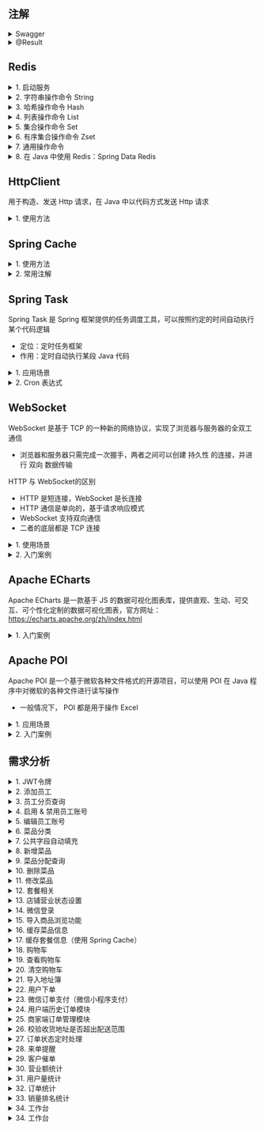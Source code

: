 
## 注解
<details>
<summary> Swagger </summary>

| 注解               | 说明                                               |
|-------------------|--------------------------------------------------|
| @Api              | 用在类上，表示对类的说明，如 Controller，通过 tags 参数进行描述         |
| @ApiModel         | 用在类上，表示对类的说明，如 Entity、DTO、VO，通过 description 参数描述 |
| @ApiModelProperty | 用在属性上，描述属性信息，通过 value 参数描述                       |
| @ApiOperation     | 用在方法上，说明方法的用途、作用，如 Controller 的方法，通过 value 参数描述  |

1. 接口区分
- 在 WebMvcConfiguration 中配置 Swagger 的多个 Docket 对象
- 通过 groupName 进行区分

</details>

<details>

<summary> @Result </summary>

解决 数据库表字段名 和 Java类变量名 对应关系
如：
```java
@Results({
    @Result(property = "id", column = "employee_id"),
    @Result(property = "name", column = "employee_name"),
    @Result(property = "email", column = "email_address")
})
```

也可以使用 MyBatis 的自动映射功能（Auto Mapping）

也可以在 xml 中显示映射
```xml
<resultMap id="employeeMap" type="Employee">
    <result property="id" column="employee_id"/>
    <result property="name" column="employee_name"/>
    <result property="email" column="email_address"/>
</resultMap>
```

</details>

## Redis

<details>

<summary> 1. 启动服务 </summary>

1. 启动服务端：redis-server.exe redis.windows.conf
   - 默认端口：6379
2. 启动客户端：redis-cli.exe
   - -h：指定ip
   - -p：指定端口
   - -a：密码
3. 修改配置文件：redis.windows.conf
   - requirepass：设置密码

</details>

<details>

<summary> 2. 字符串操作命令 String </summary>

| 命令                      | 解释                                    |
|-------------------------|---------------------------------------|
| SET key value           | 设置指定 key 的值                           |
| GET key                 | 获取指定 key 的值                           |
| SETEX key seconds value | 设置指定 key 的值，并将 key 的过期时间设置为 seconds 秒 |
| SETNX key value         | 只有 key 不存在时设置 key 的值                  |

</details>

<details>

<summary> 3. 哈希操作命令 Hash </summary>

fieId 和 value 都是字符串

| 命令                   | 解释                              |
|----------------------|---------------------------------|
| HSET key fieId value | 将哈希表 key 中的字段 field 的值设置为 value |
| HGET key fieId       | 获取哈希表 key 中 field 字段的值          |
| HDEL key fieId       | 删除哈希表 key 中的 field 字段           |
| HKEYS key            | 获取哈希表 key 的所有字段（field）          |
| HVALS key            | 获取哈希表 key 的所有值                  |

</details>

<details>

<summary> 4. 列表操作命令 List </summary>

简单的字符串列表，按插入顺序排序

| 命令                        | 解释              |
|---------------------------|-----------------|
| LPUSH key value1 [value2] | 将一个/多个值插入到列表 头部 |
| LRANGE key start stop     | 获取列表指定范围内的元素    |
| RPOP key                  | 从列表 尾部 移除元素     |
| LLEN key                  | 获取列表长度          |

</details>

<details>

<summary> 5. 集合操作命令 Set </summary>

集合内的元素也是字符串

| 命令                         | 解释             |
|----------------------------|----------------|
| SADD key member1 [member2] | 向集合 key 添加元素   |
| SMEMBERS key               | 返回集合 key 的所有元素 |
| SCARD key                  | 返回集合 key 的元素数  |
| SINTER key1 [key2]         | 返回给定所有集合的 交集   |
| SUNION key1 [key2]         | 返回给定所有集合的 并集   |
| SREM key member1 [member2] | 删除集合 key 中的元素  |

</details>

<details>

<summary> 6. 有序集合操作命令 Zset </summary>

集合内的元素也是字符串，有序，每个元素管理一个 double 类型的分数

| 命令                                       | 解释                                      |
|------------------------------------------|-----------------------------------------|
| ZADD key score1 member1 [score2 member2] | 向有序集合 key 添加元素                          |
| ZRANGE key start stop [WITHSCORES]       | 获得有序集合指定范围的元素，也可以通过 WITHSCORES 将分数一起返回  |
| ZINCRBY key increment member             | 对有序集合 key 中的成员 member 的分数增量加上 increment |
| SREM key member1 [member2]               | 删除有序集合 key 中的元素                         |

</details>

<details>

<summary> 7. 通用操作命令 </summary>

不分数据类型，都可以使用的命令

| 命令           | 解释                                            |
|--------------|-----------------------------------------------|
| KEYS pattern | 查找所有符合给定模式 pattern 的 key，如 KEYS * / KEYS set* |
| EXISTS key   | 判断 key 是否存在                                   |
| TYPE key     | 获得 key 所存储的值的类型                               |
| DEL key      | 在 key 存在时删除 key，可以删除多个                        |

</details>

<details>

<summary> 8. 在 Java 中使用 Redis：Spring Data Redis </summary>

1. 操作步骤
- 导入 Spring Data Redis 的 Maven 坐标
  - sky-server 的 pom 文件
- 配置 Redis 数据源
  - application.yml 和 application-dev.yml
- 编写配置类，创建 RedisTemplate 对象
  - com.sky.config 中创建 RedisConfiguration
  - 设置 Redis 的连接工厂，获取 Redis 连接，与 Redis 服务器建立通讯
  - 设置 Redis key 的序列化器，将 Redis 中的二进制数据转换为字符串
- 通过 RedisTemplate 对象操作 Redis

2. 单元测试
- 在 test/java 文件夹下，创建 SpringDataRedisTest 类
- 使用不同对象操作不同数据类型
```
  ValueOperations valueOperations = redisTemplate.opsForValue();
  HashOperations hashOperations = redisTemplate.opsForHash();
  ListOperations listOperations = redisTemplate.opsForList();
  SetOperations setOperations = redisTemplate.opsForSet();
  ZSetOperations zSetOperations = redisTemplate.opsForZSet();
```
- 操作通用类型命令时，使用 RedisTemplate 对象

</details>

## HttpClient
用于构造、发送 Http 请求，在 Java 中以代码方式发送 Http 请求

<details>

<summary> 1. 使用方法 </summary>

- 案例在 sky-server 的 test/HttpClientTest 中
- 已经封装在了 sky-common 中的 HttpClientUtils 中
- 将 Httpclient 坐标导入到 Maven 中
  - 使用的阿里云 OSS 包，已经包含了 HttpClient，不用再导入了
- 发送请求的步骤
  - 创建 HttpClient 对象
    - 使用 HttpClients 进行创建，返回 CloseableHttpClient 对象
  - 创建 Http 请求对象
    - 创建 HttpGet 对象，传入请求地址
    - 可选：构造 StringEntity 对象传参，参数为 json 格式的字符串，并制定实体的编码方式（urf-8）和数据格式（json）
    - 使用 JSONObject 对象构造 json 格式的字符串
  - 调用 HttpClient 的 execute 方法发送请求
    - 返回 CloseableHttpResponse 对象
- 解析请求
  - 获得状态码
    - 使用 response.getStatusLine().getStatusCode()
  - 获得返回数据
    - 获取实体：response.getEntity()
    - 获取 String 类型的数据：EntityUtils.toString(entity);
- 关闭资源
  - 关闭 CloseableHttpResponse 对象 response
  - 关闭 CloseableHttpClient 对象

</details>


## Spring Cache
<details>

<summary> 1. 使用方法 </summary>

Spring Cache 是一个框架，实现了基于 注解 的缓存功能，只需要添加注解即可实现缓存功能

提供了一层抽象，底层可以切换不同的缓存实现
- EHCache
- Caffeine
- Redis

具体使用
- 导入 Maven 坐标
- 使用 Redis 就导入 Redis 的坐标，其他同理
</details>

<details>

<summary> 2. 常用注解 </summary>

| 注解             | 说明                                 |
|----------------|------------------------------------|
| @EnableCaching | 开启缓存注解功能，加在启动类上                    |
| @Cacheable     | 在方法执行前先查询缓存，有就返回；没有就执行方法，并将返回值放到缓存 |
| @CachePut      | 将方法的返回值放到缓存                        |
| @CacheEvict    | 将一条或多条数据从缓存中删除                     |

- @CachePut：加到 Controller 的方法上
  - 使用方法：@CachePut(cacheNames = "userCache", key = "#user.id")
  - 生成 key 的规则：userCache::1，即 cacheNames + :: + key 这种格式
  - key 用形参赋值：# + 形参名.属性
  - key 用形参赋值：# + p0.属性，或者 # + a0.属性，或者 # + root.args[0].属性（表示第一个参数，下标从 0 开始）
  - key 用返回值赋值：# + result.属性
- @Cacheable：加到 Controller 的方法上
  - 使用方法：@Cacheable(cacheNames = "userCache", key = "#id")
- @CacheEvict：加到 Controller 的方法上
  - 使用方法：@CacheEvict(cacheNames = "userCache", key = "#id")
  - 删除所有：@CacheEvict(cacheNames = "userCache", allEntries = true)
  - allEntries：是否清空所有缓存，默认为 false
  - beforeInvocation：是否在方法执行前清空缓存，默认为 false

</details>

## Spring Task
Spring Task 是 Spring 框架提供的任务调度工具，可以按照约定的时间自动执行某个代码逻辑
- 定位：定时任务框架
- 作用：定时自动执行某段 Java 代码

<details>

<summary> 1. 应用场景 </summary>

- 信用卡每月还款提醒
- 银行贷款每月还款提醒
- 火车票售票系统处理未支付订单
- 入职纪念日为用户发送通知
- 等等

</details>

<details>
<summary> 2. Cron 表达式 </summary>

Cron 表达式其实就是一个字符串，通过 Cron 表达式可以定义任务触发的时间

规则构成：分为 6 或 7 个域，由空格分开，每个域代表一个含义
- 秒、分钟、小时、日、月、周、年（可选）
- 周：星期几
- 日 和 周往往不能同时出现，例如 每个月的 5 号不一定都是星期 3，其中一个写成 ?
- 使用 Cron 表达式在线生成器生成：https://cron.qqe2.com

| 秒 | 分钟 | 小时 | 日 | 月  | 周 | 年    | 备注                     | 表达式                |
|---|----|----|---|----|---|------|------------------------|--------------------|
| 0 | 0  | 9  | 12 | 10 | ? | 2022 | 2022 年 10 月 12 日上午 9点整 | 0 0 9 12 10 ？ 2022 |

</details>

## WebSocket
WebSocket 是基于 TCP 的一种新的网络协议，实现了浏览器与服务器的全双工通信
- 浏览器和服务器只需完成一次握手，两者之间可以创建 持久性 的连接，并进行 双向 数据传输

HTTP 与 WebSocket的区别
- HTTP 是短连接，WebSocket 是长连接
- HTTP 通信是单向的，基于请求响应模式
- WebSocket 支持双向通信
- 二者的底层都是 TCP 连接

<details>

<summary> 1. 使用场景 </summary>

服务器主动推送数据给服务端
- 视频弹幕
- 网页聊天
- 体育实况更新
- 股票基金报价实时更新

</details>

<details>

<summary> 2. 入门案例 </summary>

- 直接使用 websocket.html 页面作为 WebSocket 客户端
  - 建立连接、许多回调方法、关闭连接、内容显示、发送消息给服务端
  - 建立连接，需要指定路径：ws://localhost:8080/ws/clientId
- 服务端导入 WebSocket 的 Maven 坐标
- 导入 WebSocket 服务端组件 WebSocketServer，用于和客户端通信
  - 在 sky-server 下创建包 websocket，导入 WebSocketServer
  - 类使用注解：@Component
  - 类使用注解：@ServerEndpoint，提供连接路径 ws/{clientId}
  - 定义回调方法（通过 id 区分不同客户端）：建立连接、接收消息、关闭连接、群发方法
- 导入配置类 WebSocketConfiguration，注册 WebSocket 的服务端组件
  - 类使用注解：@Configuration
  - 方法使用注解：@Bean
- 导入定时任务类 WebSocketTask，用于定时向客户端发送消息
  - 放到 task 包下
  - 注入 WebSocketServer

</details>

## Apache ECharts
Apache ECharts 是一款基于 JS 的数据可视化图表库，提供直观、生动、可交互、可个性化定制的数据可视化图表，官方网址：https://echarts.apache.org/zh/index.html

<details>

<summary> 1. 入门案例 </summary>

- 获取 echarts 的 js 文件：https://www.jsdelivr.com/package/npm/echarts?tab=files&path=dist
- 下载 dist/echarts.js
- 在 html 中引入 Apache ECharts：\<script src="echarts.js">\</script>
- 使用 div 标签创建一个图表容器，在里面编写代码
- 可以参考官方示例：https://echarts.apache.org/handbook/zh/get-started/#%E5%BC%95%E5%85%A5-apache-echarts

</details>

## Apache POI
Apache POI 是一个基于微软各种文件格式的开源项目，可以使用 POI 在 Java 程序中对微软的各种文件进行读写操作
- 一般情况下， POI 都是用于操作 Excel

<details>

<summary> 1. 应用场景 </summary>

- 银行网银系统导出交易明细
- 各种业务系统导出 Excel 报表
- 批量导入业务数据

</details>

<details>

<summary> 2. 入门案例 </summary>

- 写入
  - 创建一个 Excel 文件
  - 创建一个工作表
  - 创建一行，从 0 开始
  - 创建一个单元格，从 0 开始
  - 设置单元格的值
  - 写入到文件中
  - 关闭资源
```
// 在 内存 中创建一个 Excel 文件
XSSFWorkbook workbook = new XSSFWorkbook();
// 创建一个工作表
XSSFSheet sheet = workbook.createSheet("info");
// 创建一行
XSSFRow row = sheet.createRow(0);
// 创建一个单元格
row.createCell(0).setCellValue("姓名");
// 写入到文件
// FileOutputStream fos = new FileOutputStream("D:/info.xlsx");
FileOutputStream fos = new FileOutputStream(new File("D:/info.xlsx"));   // 创建文件
workbook.write(fos);
// 关闭资源
fos.close;
workbook.close();
```

- 读取
  - 读取磁盘文件
  - 读取 Excel 文件
  - 读取工作表
  - 读取有文字的最后一行，从 0 开始
  - 从头读取每一行
  - 读取单元格的值
  - 关闭资源
```
// 读取磁盘文件
FileInputStream fis = new FileInputStream(new File("D:/info.xlsx"));
// 读取 Excel 文件
XSSFWorkbook workbook = new XSSFWorkbook(fis);
// 读取工作表
XSSFSheet sheet = workbook.getSheetAt(0);
// 读取有文字的最后一行
int lastRowNum = sheet.getLastRowNum();
// 从头读取每一行
for (int i = 0; i <= lastRowNum; i++) {
    // 获得每一行 
    XSSFRow row = sheet.getRow(i);
    // 获得每一个单元格
    XSSFCell cell = row.getCell(0);
    String value = cell.getStringCellValue();
    System.out.println(value);
}
// 关闭资源
fis.close();
workbook.close();
```

</details>

## 需求分析
<details>
<summary>1. JWT令牌</summary>
令牌：用于合法用户发送请求，后端只相应合法令牌对应的请求

流程如下：
1. 用户登录（给后端发送账号密码），后端验证用户信息，生成令牌
2. 后端生成 JWT Token 将令牌返回给前端
3. 前端将令牌存储在本地，每次请求时将令牌放在请求头中，向后端发送请求
4. 后端进行拦截，验证令牌，如果合法则执行业务逻辑并返回数据，否则返回错误信息
</details>

<details>
<summary>2. 添加员工</summary>

1. 需求描述

添加员工信息

| 字段   | 需求        |
|------|-----------|
| 账号   | 唯一        |
| 密码   | 默认123456  |
| 姓名   |           |
| 手机号  | 11位合法手机号  |
| 性别   | 男/女 二选一   |
| 身份证号 | 18位合法身份证号 |

2. 接口信息

（1）基本信息
- path：/admin/employee
- method：POST

（2）请求参数
- Headers

| 名称           | 参数值              | 是否必须 | 示例 | 备注 |
|--------------|------------------|------|----| --- |
| Content-Type | application/json | 必须   |    |      |
- Body

| 名称      | 类型    | 是否必须  | 默认值 | 备注   | 其他信息 |
|----------|---------|-------|-----|------|------|
| id       | integer | 非必须   |     | 员工id |      |
| idNumber | string  | 必须    |     | 身份证  |   |
| name     | string  | 必须    |     | 姓名   |      |
| phone    | string  | 必须    |     | 手机号  |      |
| sex      | string  | 必须    |     | 性别   |      |
| username | string  | 必须    |     | 用户名  |      |

（3）返回数据

| 名称   | 类型      | 是否必须  | 默认值 | 备注   | 其他信息 |
|------|---------|-------|-----|------|------|
| code | integer | 必须   |     | 状态码  |      |
| msg  | string  | 非必须    |     | 错误信息 |      |
| data | object  | 非必须    |     | 返回数据 | 不需要  |

3. 错误处理

（1）插入重复字段

提取重复字段，构造msg，进行返回

（2）动态获取添加者的id：使用 ThreadLocal

ThreadLocal：为每个线程单独提供一份存储空间，每个线程都可以独立修改自己的副本，而不会影响其他线程的副本

因此，在拦截器拦截并判断令牌时，可以将用户id存储在ThreadLocal中，方便后续使用

常用方法：
- public void set (T value)：设置当前线程的线程局部变量的值 -- 加
- public T get ()：返回当前线程的线程局部变量的值  -- 获得
- public void remove ()：移除当前线程的线程局部变量的值  -- 删
</details>

<details>
<summary> 3. 员工分页查询 </summary>

1. 需求描述
- 根据页码展示员工信息
- 每页展示 10 条数据
- 分页查询时可以根据需要，输入员工姓名进行查询

2. 接口信息

（1）基本信息
- path：/admin/employee/page
- method：GET

（2）请求参数
- Query

| 名称       | 类型      | 是否必须  | 默认值 | 备注    | 其他信息 |
|----------|---------|-------|-----|-------|------|
| name     | string  | 非必须   |     | 员工姓名  |      |
| page     | integer | 必须    |     | 页码    |   |
| pageSize | integer | 必须    |     | 每页记录数 |      |

（3）返回数据

| 名称                                | 类型       | 是否必须  | 默认值 | 备注         | 其他信息 |
|-----------------------------------|----------|-------|-----|------------|------|
| code                              | integer  | 必须   |     | 状态码        |      |
| msg                               | string   | 非必须    |     | 错误信息       |   |
| data                              | object   | 必须    |     | 返回数据         |      |
| &emsp;\|-- total                  | integer  | 必须    |     | 总页数        |      |
| &emsp;\|-- records                | object[] | 必须    |     | 当前页的所有员工数据 |      |
| &emsp;&emsp;&emsp;\|-- id         | integer  | 必须    |     | 员工 id      |      |
| &emsp;&emsp;&emsp;\|-- username   | string   | 必须    |     | 用户名        |      |
| &emsp;&emsp;&emsp;\|-- name       | string   | 必须    |     | 姓名         |      |
| &emsp;&emsp;&emsp;\|-- password   | string   | 必须    |     | 密码         |      |
| &emsp;&emsp;&emsp;\|-- phone      | string   | 必须    |     | 电话号        |      |
| &emsp;&emsp;&emsp;\|-- sex        | string   | 必须    |     | 性别         |      |
| &emsp;&emsp;&emsp;\|-- idNumber   | string   | 必须    |     | 身份证号       |      |
| &emsp;&emsp;&emsp;\|-- status     | integer  | 必须    |     | 账号状态       |      |
| &emsp;&emsp;&emsp;\|-- createTime | string   | 必须    |     | 创建时间       |      |
| &emsp;&emsp;&emsp;\|-- updateTime | string   | 必须    |     | 更新时间       |      |
| &emsp;&emsp;&emsp;\|-- createUser | integer   | 必须    |     | 创建者的 id    |      |
| &emsp;&emsp;&emsp;\|-- updateUser | integer   | 必须    |     | 修改者的 id    |      |

3. 错误处理

日期返回格式错误
- 使用 @JsonFormat 注解格式化日期变量
- 在 WebMvcConfiguration 中扩展 Spring MVC 的消息转换器，统一对日期类型进行格式化处理
  - 需要自己定一个 日期转换 的消息转换器，将其加入到系统的消息转换器列表中

</details>

<details>

<summary> 4. 启用 & 禁用员工账号 </summary>

1. 需求描述
- 启用员工账号：对禁用的账号，将状态设置为启用
- 禁用员工账号：对启用的账号，将状态设置为禁用
- 禁用状态的账号不能登陆系统

2. 接口信息

（1）基本信息
- path：/admin/employee/status/{status}
- method：POST

（2）请求参数
- Headers

| 名称         | 参数值    | 是否必须 | 示例 | 备注    |
|------------|--------|------|----|-------|
| Content-Type | application/json | 必须   |    |   |

- 路径参数

| 名称     | 示例 | 备注           |
|--------|----|--------------|
| status | 1  | 状态，1为启用，0为禁用 |

- Query

| 名称 | 类型      | 是否必须 | 默认值 | 备注    | 其他信息 |
|----|---------|------|-----|-------|------|
| id | integer | 必须   |     | 员工 id |      |

（3）返回数据

| 名称                                | 类型       | 是否必须  | 默认值 | 备注         | 其他信息 |
|-----------------------------------|----------|-------|-----|------------|------|
| code                              | integer  | 必须   |     | 状态码        |      |
| msg                               | string   | 非必须    |     | 错误信息      |   |
| data                              | object   | 非必须    |     | 返回数据       |      |

</details>

<details>

<summary> 5. 编辑员工账号 </summary>

1. 需求描述
- 根据 id 查询员工信息，用于前端显示
- 对员工信息进行修改
  - 账号 username
  - 姓名 name
  - 手机号 phone
  - 性别 sex
  - 身份证号 idNumber

2. 接口信息

<details>

<summary style="margin-left: 20px;"> 2.1 查询 </summary>>

（1）基本信息
- path：/admin/employee/{id}
- method：GET

（2）请求参数
- 路径参数

| 名称 | 示例 | 备注   |
|----|----|------|
| id | 3  | 员工id |

（3）返回数据

| 名称                   | 类型       | 是否必须  | 默认值 | 备注         | 其他信息 |
|-----------------------|----------|-------|-----|------------|------|
| code                  | integer  | 必须   |     | 状态码        |      |
| msg                   | string   | 非必须    |     | 错误信息       |   |
| data                  | object   | 必须    |     | 返回数据         |      |
| &emsp;\|-- id         | integer  | 必须    |     | 员工 id      |      |
| &emsp;\|-- username   | string   | 必须    |     | 用户名        |      |
| &emsp;\|-- name       | string   | 必须    |     | 姓名         |      |
| &emsp;\|-- password   | string   | 必须    |     | 密码         |      |
| &emsp;\|-- phone      | string   | 必须    |     | 电话号        |      |
| &emsp;\|-- sex        | string   | 必须    |     | 性别         |      |
| &emsp;\|-- idNumber   | string   | 必须    |     | 身份证号       |      |
| &emsp;\|-- status     | integer  | 必须    |     | 账号状态       |      |
| &emsp;\|-- createTime | string   | 必须    |     | 创建时间       |      |
| &emsp;\|-- updateTime | string   | 必须    |     | 更新时间       |      |
| &emsp;\|-- createUser | integer   | 必须    |     | 创建者的 id    |      |
| &emsp;\|-- updateUser | integer   | 必须    |     | 修改者的 id    |      |

</details>

<details>

<summary style="margin-left: 20px;"> 2.2 编辑员工信息 </summary>

（1）基本信息
- path：/admin/employee
- method：PUT

（2）请求参数
- Headers

| 名称         | 参数值              | 是否必须 | 示例 | 备注    |
|------------|------------------|------|----|-------|
| Content-Type | application/json | 必须   |    |   |

- Body

| 名称                   | 类型       | 是否必须  | 默认值 | 备注         | 其他信息 |
|-----------------------|----------|-------|-----|------------|------|
| id         | integer  | 必须    |     | 员工 id      |      |
| username   | string   | 必须    |     | 用户名        |      |
| name       | string   | 必须    |     | 姓名         |      |
| phone      | string   | 必须    |     | 电话号        |      |
| sex        | string   | 必须    |     | 性别         |      |
| idNumber   | string   | 必须    |     | 身份证号       |      |

（3）返回数据

| 名称                   | 类型       | 是否必须  | 默认值 | 备注         | 其他信息 |
|-----------------------|----------|-------|-----|------------|------|
| code                  | integer  | 必须   |     | 状态码        |      |
| msg                   | string   | 非必须    |     | 错误信息       |   |
| data                  | object   | 非必须    |     | 返回数据         |      |

</details>

</details>

<details>

<summary> 6. 菜品分类 </summary>

1. 需求描述
- 分类名称必须 唯一
- 分类类型为：菜品分类 和 套餐分类
- 新添加的分类状态默认为 禁用（新分类无菜品，禁用 不让在应用端展示）

2. 接口信息
- 新增分类
  - path：/admin/category
  - method：POST
- 分类分页查询
  - path：/admin/category/page
  - method：GET
- 根据 id 删除分类
  - path：/admin/category
  - method：DELETE
- 修改分类
  - path：/admin/category
  - method：PUT
- 启用 & 禁用分类
  - path：/admin/category/status/{status}
  - method：POST
- 根据类型查询
  - path：/admin/category/list
  - method：GET

</details>

<details>

<summary> 7. 公共字段自动填充 </summary>

1. 需求描述

业务表中有许多公共（重复）的字段

| 名称         | 类型       | 含义   | 操作类型          |
|---------------------|----------|------|---------------|
| create_time | datetime | 创建时间 | insert        |
| create_user | bigint   | 创建者  | insert        |
| update_time | datetime | 修改时间 | insert、update |
| update_user | bigint   | 修改者  | insert、update  |


这种重复的字段导致业务代码需要重复编写，十分冗余，不利于后期维护

因此需要一种手段来进行统一的操作

2. 实现方式
- 使用 切面 拦截 Mapper，统一对公共字段进行赋值
- 自定义注解 AutoFill，用于标识需要进行公共字段自动填充的方法
- 自定义切面类 AutoFillAspect，统一拦截加入了 AutoFill 注解的方法，通过反射为公共字段赋值
- 在 Mapper 的方法上加入 AutoFill 注解
- 技术点：枚举、注解、AOP、反射

3. 具体实现

（1）创建 AutoFill 注解
- com.sky.annotation/Autofill

（2）创建 AutoFillAspect 切面类
- com.sky.aspect/AutoFillAspect
- 切入点
  - 定义切入点 Pointcut：@Pointcut("execution(* com.sky.mapper.*.*(..))")
  - 拦截 Mapper 包下所有类的所有方法（.*.*），参数是任意参数（..），返回值是任意返回值（*）
  - 此外：该包下的查询 & 删除不需要拦截，因此需要设定只拦截带有 @AutoFill 注解的方法
  - 需要加入：@annotation(com.sky.annotation.AutoFill)
  - 整体：@Pointcut("execution(* com.sky.mapper.*.*(..)) && @annotation(com.sky.annotation.AutoFill)")
- 通知-参数
  - 需要 前缀通知，在插入 & 更新前进行赋值
  - 指定切入点：即切入点的函数名
  - @Before("autoFillPointcut()")
  - 参数：JoinPoint，被拦截方法的信息
- 通知-实现
  - 获取拦截到的数据块操作类型：insert or update
    - 更新操作不用改变 创建时间 和 创建者
  - 获得拦截到的方法的参数，即实体对象，这样才能对它赋值
    - 默认方法的第一个参数为所需的实体对象
  - 准备公共字段赋值的数据
  - 根据操作类型，通过 反射 赋值
    - 先获得实体的 set 方法，定义了常量字段
    - 然后调用 set 方法进行赋值

</details>

<details>

<summary> 8. 新增菜品 </summary>

1. 需求描述

添加菜品信息

| 字段     | 需求       |
|--------|----------|
| 菜品名称   | 唯一       |
| 菜品分类   |        |
| 菜品价格   |  |
| 口味做法配置 |    |
| 菜品图片   |        |
| 菜品描述   |    |

业务规则：
- 菜品名唯一
- 菜品必须属于某个分类，不能单独存在
- 新增菜品时可以根据情况选择菜品的口味
- 每个菜品必须对应一张图片

接口设计：
- 查询菜品分类
- 文件上传（图片）
- 新增菜品

2. 接口信息

<details>

<summary style="margin-left: 20px;"> 2.1 根据类型查询分类 </summary>
  - 在 6. 菜品分类中已经实现

</details>

<details>

<summary style="margin-left: 20px;"> 2.2文件上传 </summary>

（1）基本信息
- path：/admin/common/upload
- method：POST

（2）请求参数
- Headers

| 名称         | 参数值                 | 是否必须 | 示例 | 备注    |
|------------|---------------------|------|----|-------|
| Content-Type | multipart/form-data | 必须   |    |   |

- Body

| 名称   | 类型   | 是否必须  | 默认值 | 备注 | 其他信息 |
|------|------|-------|-----|----|------|
| file | file | 必须    |     | 文件 |      |


（3）返回数据

| 名称                   | 类型       | 是否必须  | 默认值 | 备注     | 其他信息 |
|-----------------------|----------|-------|-----|--------|------|
| code                  | integer  | 必须   |     | 状态码    |      |
| msg                   | string   | 非必须    |     | 错误信息   |   |
| data                  | object   | 必须    |     | 文件上传路径 |      |

</details>

<details>

<summary style="margin-left: 20px;"> 2.3 新增菜品 </summary>

（1）基本信息
- path：/admin/dish
- method：POST

（2）请求参数
- Headers

| 名称         | 参数值              | 是否必须 | 示例 | 备注    |
|------------|------------------|------|----|-------|
| Content-Type | application/json | 必须   |    |   |

- Body

| 名称                | 类型         | 是否必须 | 默认值 | 备注             | 其他信息 |
|-------------------|------------|------|-----|----------------|------|
| categoryid        | integer    | 必须   |     | 分类 id          |      |
| description       | string     | 非必须  |     | 菜品描述           |      |
| flavors           | object[]   | 非必须   |     | 口味             |      |
| &emsp;\|-- dishid | integer    | 非必须   |     | 菜品 id          |      |
| &emsp;\|-- id     | integer    | 非必须   |     | 口味 id          |      |
| &emsp;\|-- name   | string     | 必须   |     | 口味名称           |      |
| &emsp;\|-- value  | string     | 必须   |     | 口味值            |      |
| id                | integer    | 非必须   |     | 菜品 id          |      |
| image             | string     | 必须   |     | 菜品图片路径         |      |
| name              | string     | 必须   |     | 菜品名称           |      |
| price             | bigdecimal | 必须   |     | 菜品价格           |      |
| status            | integer    | 非必须   |     | 菜品状态：1为起售，0为停售 |      |

（3）返回数据

| 名称                   | 类型       | 是否必须  | 默认值 | 备注    | 其他信息 |
|-----------------------|----------|-------|-----|-------|------|
| code                  | integer  | 必须   |     | 状态码   |      |
| msg                   | string   | 非必须    |     | 错误信息  |   |
| data                  | object   | 非必须    |     | 返回数据  |      |

</details>

3. 具体实现

（1）文件上传
- 新增 CommonController 
- 配置阿里云OSS服务 application.yml/application-dev.yml
- 创建配置类，配置服务信息 OssConfiguration 
  - 在程序运行的时候创建一个配置类对象：使用 @Bean 和 @ConditionalOnMissingBean
- 在 CommonController 中使用 @Autowired 来获取这个对象
- 调用 AliOssUtils 中的上传方法，进行上传，并获得路径

（2）新增菜品
- 新增 DishController
- 新增菜品相关服务 DishService，以及其实现类 DishServiceImpl
- 在 菜品表 中添加菜品时，还需要在口味表中进行添加，调用 DishMapper
  - 因此创建添加方法 addDishAndFlavor
  - 开启 事务 保证一致性：@Transactional
  - 需要在 SkyApplication 中开启注解方式的事务管理
- 在 DishMapper 中新增 添加菜品 函数
  - 使用公共字段填充 @AutoFill
- 新增 DishMapper.xml 文件，实现上述函数
  - 需要获得该菜品自动生成的 id：使用 useGeneratedKeys="true"
  - 将该 id 赋值给 实体对象 Dish 中的 id 字段：使用 keyProperty="id"
- 新增 DishFlavorMapper 对口味表进行操作，添加 @Mapper 注解
  - 定义批量添加口味方法：addBatchFlavor
- 新增 DishFlavorMapper.xml 文件，实现上述函数
  - 使用 foreach 进行遍历列表

</details>

<details>

<summary> 9. 菜品分配查询 </summary>

1. 需求分析
- 根据页码展示菜品信息
- 每页展示 10 条数据
- 分页查询时，可以输入菜品名称、菜品分类、菜品状态进行查询

2. 接口信息

（1）基本信息
- path：/admin/dish/page
- method：GET

（2）请求参数
- Query

| 名称         | 类型      | 是否必须 | 默认值 | 备注     | 其他信息 |
|------------|---------|------|-----|--------|------|
| page       | integer | 必须   |     | 页码     |   |
| pageSize   | integer | 必须   |     | 每页记录数  |      |
| name       | string  | 非必须  |     | 菜品名称   |      |
| categoryId | integer | 非必须   |     | 分类 id  |      |
| status     | integer | 非必须   |     | 菜品售卖状态 |      |

（3）返回数据

| 名称                                  | 类型         | 是否必须 | 默认值 | 备注         | 其他信息 |
|-------------------------------------|------------|------|-----|------------|------|
| code                                | integer    | 必须   |     | 状态码        |      |
| msg                                 | string     | 非必须  |     | 错误信息       |   |
| data                                | object     | 必须   |     | 返回数据       |      |
| &emsp;\|-- total                    | integer    | 必须   |     | 总页数        |      |
| &emsp;\|-- records                  | object[]   | 非必须  |     | 当前页的所有员工数据 |      |
| &emsp;&emsp;&emsp;\|-- id           | integer    | 必须   |     | 菜品 id      |      |
| &emsp;&emsp;&emsp;\|-- name         | string     | 必须   |     | 菜品名称       |      |
| &emsp;&emsp;&emsp;\|-- price        | bigdecimal | 必须   |     | 价格         |      |
| &emsp;&emsp;&emsp;\|-- image        | string     | 必须   |     | 图片路径       |      |
| &emsp;&emsp;&emsp;\|-- description  | string     | 必须   |     | 菜品描述       |      |
| &emsp;&emsp;&emsp;\|-- status       | integer    | 必须   |     | 菜品售卖状态     |      |
| &emsp;&emsp;&emsp;\|-- updateTime   | string     | 必须   |     | 更新时间       |      |
| &emsp;&emsp;&emsp;\|-- categoryName | string     | 必须   |     | 分类名称       |      |

3. 具体实现
- 在 xml 文件中写的查询语句，需要连表查询，字段名需要一一对应，因此在 sql 语句中需要给字段起别名

</details>

<details>

<summary> 10. 删除菜品 </summary>

1. 需求分析
- 可以删除一个菜品，批量删除多个菜品
- 起售中的菜品不能删除
- 被套餐关联的菜品不能删除
- 删除菜品后，关联的口味数据也需要删除掉

2. 接口信息

（1）基本信息
- path：/admin/dish
- method：DELETE

（2）请求参数
- Query

| 名称  | 类型     | 是否必须 | 默认值 | 备注        | 其他信息  |
|-----|--------|------|-----|-----------|-------|
| ids | string | 必须   |     | 用逗号分隔的字符串 | 1,2,3 |

（3）返回数据

| 名称                            | 类型         | 是否必须 | 默认值 | 备注         | 其他信息 |
|-------------------------------|------------|------|-----|------------|------|
| code                          | integer    | 必须   |     | 状态码        |      |
| msg                           | string     | 非必须  |     | 错误信息       |   |
| data                          | object     | 非必须   |     | 返回数据       |      |

3. 具体实现
- 涉及的表
  - 菜品表 dish
  - 菜品口味表 dish_flavor
  - 套餐菜品关系表 setmeal_dish
- 新增 SetmealDishMapper 套餐菜品关系表的 Mapper
  - 查询菜品是否和套餐有关联
- 新增 SetmealDishMapper.xml 并编写动态 sql 语句
  - 使用 foreach 进行遍历，使用 open 和 close 在遍历前后加上括号
- 使用事务注解保证一致性：@Transactional

</details>

<details>

<summary> 11. 修改菜品 </summary>

1. 需求分析
- 菜品信息的回显
- 菜品分类的查询（已实现）
- 文件上传（已实现）
- 修改菜品

2. 接口信息

<details>

<summary style="margin-left: 20px;"> 2.1 根据 id 查询数据 </summary>
（1）基本信息
- path：/admin/dish/{id}
- method：GET

（2）请求参数
- 路径参数

| 名称 | 类型      | 是否必须 | 默认值 | 备注    | 其他信息  |
|----|---------|------|-----|-------|-------|
| id | integer | 必须   |     | 菜品 id |  |

（3）返回数据

| 名称                            | 类型         | 是否必须 | 默认值 | 备注         | 其他信息 |
|-------------------------------|------------|------|-----|------------|------|
| code                          | integer    | 必须   |     | 状态码        |      |
| msg                           | string     | 非必须  |     | 错误信息       |   |
| data                          | object     | 非必须   |     | 返回数据       |      |
| &emsp;\|-- categoryId         | integer    | 非必须   |     | 菜品类别 id    |      |
| &emsp;\|-- description        | string     | 非必须  |     | 菜品描述       |      |
| &emsp;\|-- flavors            | object[]   | 非必须  |     | 当前页的所有员工数据 |      |
| &emsp;&emsp;&emsp;\|-- dishId | integer    | 非必须   |     | 菜品 id      |      |
| &emsp;&emsp;&emsp;\|-- id     | integer    | 非必须   |     | 菜品名称       |      |
| &emsp;&emsp;&emsp;\|-- name   | string     | 非必须   |     | 价格         |      |
| &emsp;&emsp;&emsp;\|-- value  | string     | 非必须   |     | 图片路径       |      |
| &emsp;\|-- id                 | integer    | 非必须  |     | 菜品 id      |      |
| &emsp;\|-- image              | string     | 非必须  |     | 菜品图像       |      |
| &emsp;\|-- name               | string     | 非必须  |     | 菜品名        |      |
| &emsp;\|-- price              | bigdecimal | 非必须  |     | 菜品价格       |      |

</details>

<details>

<summary style="margin-left: 20px;"> 2.2 修改菜品 </summary>>

（1）基本信息
- path：/admin/dish
- method：PUT

（2）请求参数
- Headers

| 名称           | 类型               | 是否必须 | 默认值 | 备注    | 其他信息  |
|--------------|------------------|------|-----|-------|-------|
| Content-Type | applocation/json | 必须   |     |  |  |

- Body

| 名称                | 类型         | 是否必须 | 默认值 | 备注         | 其他信息 |
|-------------------|------------|----|-----|------------|------|
| categoryId        | integer    | 必须 |     | 菜品类别 id    |      |
| description       | string     | 非必须 |     | 菜品描述       |      |
| flavors           | object[]   | 非必须 |     | 当前页的所有员工数据 |      |
| &emsp;\|-- dishId | integer    | 必须 |     | 菜品 id      |      |
| &emsp;\|-- id     | integer    | 必须 |     | 菜品名称       |      |
| &emsp;\|-- name   | string     | 必须 |     | 价格         |      |
| &emsp;\|-- value  | string     | 必须 |     | 图片路径       |      |
| id                | integer    | 必须 |     | 菜品 id      |      |
| image             | string     | 必须 |     | 菜品图像       |      |
| name              | string     | 必须 |     | 菜品名称       |      |
| price             | bigdecimal | 必须 |     | 菜品价格       |      |
| status            | integer    | 必须 |     | 菜品状态       |      |

（3）返回数据

| 名称                            | 类型         | 是否必须 | 默认值 | 备注         | 其他信息 |
|-------------------------------|------------|------|-----|------------|------|
| code                          | integer    | 必须   |     | 状态码        |      |
| msg                           | string     | 非必须  |     | 错误信息       |   |
| data                          | object     | 非必须   |     | 返回数据       |      |

</details>

</details>

<details>

<summary> 12. 套餐相关 </summary>

1. 需求分析
- 新增套餐
- 套餐分页查询
- 删除套餐
- 修改套餐
- 起售停售套餐

2. 接口设计

<details>
<summary style="margin-left: 20px;"> 2.1 新增套餐 </summary>

（1）根据分类 id 查询菜品
- path：/admin/dish/list
- method：GET

（2）新增套餐
- path：/admin/setmeal
- method：POST

</details>

<details>
<summary style="margin-left: 20px;"> 2.2 套餐分页查询 </summary>

- path：/admin/setmeal/page
- method：GET

</details>

<details>
<summary style="margin-left: 20px;"> 2.3 删除套餐 </summary>

- path：/admin/setmeal
- method：DELETE

</details>

<details>
<summary style="margin-left: 20px;"> 2.4 修改套餐 </summary>

（1）根据 id 查询套餐
- path：/admin/setmeal/{id}
- method：GET

（2）修改套餐
- path：/admin/setmeal
- method：PUT

</details>

<details>
<summary style="margin-left: 20px;"> 2.5 起售停售套餐 </summary>

- path：/admin/setmeal/status/{status}
- method：POST

</details>

</details>

<details>

<summary> 13. 店铺营业状态设置 </summary>

1. 需求分析
- 设置营业状态
- 管理端查询营业状态
- 用户端查询营业状态

2. 接口信息

<details>

<summary style="margin-left: 20px;"> 2.1 设置营业状态 </summary>

（1）基本信息
- path：/admin/shop/{status}
- method：PUT

（2）请求参数
- Headers

| 名称           | 类型               | 是否必须 | 描述 |
|--------------|------------------|------|-----|
| Content-Type | application/json | 必须   |     |

- 路径参数

| 名称 | 类型      | 是否必须 | 默认值 | 备注                 | 其他信息  |
|----|---------|------|-----|--------------------|-------|
| status | integer | 必须   |     | 店铺营业状态：1 为营业，2 为打烊 |  |

（3）返回数据

| 名称                            | 类型         | 是否必须 | 默认值 | 备注         | 其他信息 |
|-------------------------------|------------|------|-----|------------|------|
| code                          | integer    | 必须   |     | 状态码        |      |
| msg                           | string     | 非必须  |     | 错误信息       |   |
| data                          | object     | 非必须   |     | 返回数据       |      |

</details>

<details>

<summary style="margin-left: 20px;"> 2.2 管理端查询营业状态 </summary>

（1）基本信息
- path：/admin/shop/status
- method：GET

（2）请求参数 

无

（3）返回数据

| 名称                            | 类型         | 是否必须 | 默认值 | 备注             | 其他信息 |
|-------------------------------|------------|------|-----|----------------|------|
| code                          | integer    | 必须   |     | 状态码            |      |
| msg                           | string     | 非必须  |     | 错误信息           |   |
| data                          | object     | 必须   |     | 返回数据，1为营业，2为打烊 |      |

</details>

<details>

<summary style="margin-left: 20px;"> 2.3 用户端查询营业状态 </summary>

（1）基本信息
- path：/user/shop/status
- method：GET

（2）请求参数

无

（3）返回数据

| 名称                            | 类型         | 是否必须 | 默认值 | 备注             | 其他信息 |
|-------------------------------|------------|------|-----|----------------|------|
| code                          | integer    | 必须   |     | 状态码            |      |
| msg                           | string     | 非必须  |     | 错误信息           |   |
| data                          | object     | 必须   |     | 返回数据，1为营业，2为打烊 |      |

</details>

3. 具体实现
- 使用 Redis 进行存储
  - 1为营业，0为打烊

</details>

<details>

<summary> 14. 微信登录 </summary>

1. 需求分析
- 基于微信登录实现小程序的登录功能
- 如果是新用户需要自动完成注册

2. 接口信息

（1）基本信息
- path：/user/user/login
- method：POST

（2）请求参数
- Headers

| 名称           | 类型               | 是否必须 | 描述 |
|--------------|------------------|------|-----|
| Content-Type | application/json | 必须   |     |

- 路径参数

| 名称   | 类型     | 是否必须 | 默认值 | 备注       | 其他信息  |
|------|--------|------|-----|----------|-------|
| code | string | 必须   |     | 微信用户的授权码 |  |

（3）返回数据

| 名称                | 类型         | 是否必须 | 默认值 | 备注        | 其他信息 |
|-------------------|------------|------|-----|-----------|------|
| code              | integer    | 必须   |     | 状态码       |      |
| msg               | string     | 非必须  |     | 错误信息      |   |
| data              | object     | 必须   |     | 返回数据      |      |
| &emsp;\|-- id     | integer    | 必须 |     | 用户 id     |      |
| &emsp;\|-- openid | string     | 必须 |     | 微信 openid |      |
| &emsp;\|-- token  | string     | 必须 |     | jwt 令牌    |      |

3. 具体实现
- 配置微信登录所需的配置项
  - 在 applocation.yml 和 applocation-dev.yml 新增代码
  - 填入 appid 和 secret
- 为用户端配置 jwt 令牌相关信息
  - 在 applocation.yml 新增代码
  - 填入 jwt 的 secret、过期时间、token 名称
- 流程
  - 获取用户的 openid
    - 使用 http 向微信请求
    - 参数：自己的 appid、secret，用户登录的 code，授权类型 grant_type（固定值）
  - 判断 openid 是否为空
  - 判断当前用户是否已经注册
    - 根据 openid 查询用户表
  - 新用户，自动完成注册 
    - 用户信息插入用户表，并返回该记录的用户 id
  - 返回用户对象
- 生成 JWT 令牌加入到用户信息中返回
- 创建拦截器校验用户带来的 JWT 令牌
  - 在 sky-server 的 interceptor 中创建拦截器
- 注册该拦截器
  - 在 sky-server 的 WebMvcConfiguration 中注册拦截器

</details>

<details>

<summary> 15. 导入商品浏览功能 </summary>

1. 需求分析
- 查询分类
- 根据分类 id 查询菜品
- 根据分类 id 查询套餐
- 根据套餐 id 查询包含的菜品

2. 接口信息

<details>

<summary style="margin-left: 20px;"> 2.1 查询分类 </summary>

（1）基本信息
- path：/user/category/list
- method：GET

（2）请求参数
- Query

| 名称   | 类型      | 是否必须 | 默认值 | 备注                          | 其他信息  |
|------|---------|------|-----|-----------------------------|-------|
| type | integer | 非必须  |     | 分类类型：1为菜品分类，2为套餐分类，不传值为全部分类 |  |

（3）返回数据

| 名称                    | 类型      | 是否必须 | 默认值 | 备注               | 其他信息 |
|-----------------------|---------|------|-----|------------------|------|
| code                  | integer | 必须   |     | 状态码              |      |
| msg                   | string  | 非必须  |     | 错误信息             |   |
| data                  | object  | 必须   |     | 返回数据             |      |
| &emsp;\|-- id         | integer | 必须   |     | 分类 id            |      |
| &emsp;\|-- name       | string  | 必须   |     | 分类名称             |      |
| &emsp;\|-- sort       | integer | 非必须   |     | 排序               |      |
| &emsp;\|-- status     | integer | 非必须   |     | 分类状态，0为禁用，1为启用   |      |
| &emsp;\|-- type       | integer | 非必须   |     | 类型，1为菜品分类，2为套餐分类 |      |
| &emsp;\|-- createTime | string  | 必须   |     | 创建时间             |      |
| &emsp;\|-- createUser | integer | 非必须  |     | 创建者              |      |
| &emsp;\|-- updateTime | string  | 必须   |     | 修改时间             |      |
| &emsp;\|-- updateUser | integer | 非必须   |     | 修改者              |      |

</details>

<details>

<summary style="margin-left: 20px;"> 2.2 根据分类 id 查询菜品 </summary>

（1）基本信息
- path：/user/dish/list
- method：GET

（2）请求参数
- Query

| 名称         | 类型      | 是否必须 | 默认值 | 备注    | 其他信息  |
|------------|---------|------|-----|-------|-------|
| categoryId | integer | 必须   |     | 分类 id |  |

（3）返回数据

| 名称                            | 类型         | 是否必须 | 默认值 | 备注             | 其他信息 |
|-------------------------------|------------|------|-----|----------------|------|
| code                          | integer    | 必须   |     | 状态码            |      |
| msg                           | string     | 非必须  |     | 错误信息           |   |
| data                          | object     | 必须   |     | 返回数据           |      |
| &emsp;\|-- categoryId         | integer    | 必须   |     | 分类 id          |      |
| &emsp;\|-- categoryName       | integer    | 非必须  |     | 分类名称           |      |
| &emsp;\|-- description        | string     | 非必须  |     | 菜品描述           |      |
| &emsp;\|-- flavors            | object[]   | 非必须  |     | 口味             |      |
| &emsp;&emsp;&emsp;\|-- dishId | integer    | 非必须  |     | 菜品 id          |      |
| &emsp;&emsp;&emsp;\|-- id     | integer    | 非必须  |     | 口味 id          |      |
| &emsp;&emsp;&emsp;\|-- name   | integer    | 非必须  |     | 口味名称           |      |
| &emsp;&emsp;&emsp;\|-- value  | integer    | 非必须  |     | 口味数据           |      |
| &emsp;\|-- id                 | integer    | 必须   |     | 菜品 id          |      |
| &emsp;\|-- name               | string     | 必须   |     | 菜品名称           |      |
| &emsp;\|-- image              | string     | 必须   |     | 菜品图片           |      |
| &emsp;\|-- price              | bigdecimal | 必须   |     | 菜品价格           |      |
| &emsp;\|-- status             | integer    | 非必须  |     | 售卖状态，0为停售，1为起售 |      |
| &emsp;\|-- updateTime         | string     | 非必须  |     | 修改时间           |      |

</details>

<details>

<summary style="margin-left: 20px;"> 2.3 根据分类 id 查询套餐 </summary>

（1）基本信息
- path：/user/setmeal/list
- method：GET

（2）请求参数
- Query

| 名称         | 类型      | 是否必须 | 默认值 | 备注    | 其他信息  |
|------------|---------|------|-----|-------|-------|
| categoryId | integer | 必须   |     | 分类 id |  |

（3）返回数据

| 名称                            | 类型         | 是否必须 | 默认值 | 备注    | 其他信息 |
|-------------------------------|------------|------|-----|-------|------|
| code                          | integer    | 必须   |     | 状态码   |      |
| msg                           | string     | 非必须  |     | 错误信息  |   |
| data                          | object     | 必须   |     | 返回数据  |      |
| &emsp;\|-- categoryId         | integer    | 必须   |     | 分类 id |      |
| &emsp;\|-- description        | string     | 非必须   |     | 套餐描述  |      |
| &emsp;\|-- id                 | integer    | 必须   |     | 套餐 id |      |
| &emsp;\|-- name               | string     | 必须   |     | 套餐名称  |      |
| &emsp;\|-- image              | string     | 必须   |     | 套餐图片  |      |
| &emsp;\|-- price              | bigdecimal | 必须   |     | 套餐价格           |      |
| &emsp;\|-- status             | integer    | 非必须   |     | 售卖状态，0为停售，1为起售 |      |
| &emsp;\|-- createTime | string  | 非必须   |     | 创建时间  |      |
| &emsp;\|-- createUser | integer | 非必须  |     | 创建者   |      |
| &emsp;\|-- updateTime | string  | 非必须   |     | 修改时间  |      |
| &emsp;\|-- updateUser | integer | 非必须   |     | 修改者   |      |

</details>

<details>

<summary style="margin-left: 20px;"> 2.4 根据套餐 id 查询包含的菜品 </summary>

（1）基本信息
- path：/user/setmeal/dish/{id}
- method：GET

（2）请求参数
- 路径参数

| 名称 | 类型      | 是否必须 | 默认值 | 备注    | 其他信息  |
|----|---------|------|-----|-------|-------|
| id | integer | 必须   |     | 套餐 id |  |

（3）返回数据

| 名称                     | 类型       | 是否必须 | 默认值 | 备注   | 其他信息 |
|------------------------|----------|------|-----|------|------|
| code                   | integer  | 必须   |     | 状态码  |      |
| msg                    | string   | 非必须  |     | 错误信息 |   |
| data                   | object[] | 非必须  |     | 返回数据 |      |
| &emsp;\|-- copies      | integer  | 必须   |     | 份数   |      |
| &emsp;\|-- description | string   | 必须   |     | 菜品描述 |      |
| &emsp;\|-- image       | string   | 必须   |     | 菜品图片 |      |
| &emsp;\|-- name        | string   | 必须   |     | 菜品名称 |      |

</details>

</details>

<details>

<summary> 16. 缓存菜品信息 </summary>

1. 需求分析
- 每个分类下的菜品保存一份缓存数据，用户端进行请求
  - key：dish_ + 使用菜品分类 id，例如：dish_3
  - value：使用 string 存储菜品信息集合
- 数据库中菜品数据有变更时，清理缓存数据，管理端
  - 修改菜品信息
  - 删除菜品信息
  - 停售/起售菜品
  - 新增菜品信息

2. 具体实现
- 缓存菜品数据
  - 在 Redis 中查询该分类的 id
  - 若存在，直接返回结果
  - 若不存在，查询 db，将查询到的结果写入 Redis

</details>

<details>
<summary> 17. 缓存套餐信息（使用 Spring Cache） </summary>

1. 具体实现
- 导入 Spring Cache 和 Redis 相关的 Maven 坐标
- 在启动类上加入 @EnableCaching 注解，开启缓存注解功能
- 用户端接口 SetmealController 的 list 方法加入 @Cacheable 注解
- 管理端接口 SetmealController 的 add、update、delete、startOrStop 方法加入 @CacheEvict 注解
  - 新增、修改、删除、起售停售状态改变

</details>

<details>
<summary> 18. 购物车 </summary>

1. 需求分析
- 没有口味选择的商品直接加入购物车
- 有口味的商品，需要选择口味后加入购物车
- 相同商品，只需要数量相加，不需要重复展示

2. 接口设计

（1）基本信息
- path：/user/shoppingCart/add
- method：POST
- 请求参数：套餐 id、菜品 id、口味
  - 对于某一次提交，要么是套餐 id，要么是菜品 id

（2）请求参数
- Headers

| 名称           | 类型               | 是否必须 | 描述 |
|--------------|------------------|------|-----|
| Content-Type | application/json | 必须   |     |

- Body

| 名称         | 类型         | 是否必须 | 默认值 | 备注    | 其他信息 |
|------------|------------|----|-----|-------|------|
| dishFlavor | string    | 非必须 |     | 菜品口味  |      |
| dishId     | integer     | 非必须 |     | 菜品 id |      |
| setmealId  | integer   | 非必须 |     | 套餐 id |      |


（3）返回数据

| 名称                     | 类型       | 是否必须 | 默认值 | 备注   | 其他信息 |
|------------------------|----------|------|-----|------|------|
| code                   | integer  | 必须   |     | 状态码  |      |
| msg                    | string   | 非必须  |     | 错误信息 |   |
| data                   | object[] | 非必须  |     | 返回数据 |      |

3. 数据库设计
- 作用：暂时存放所选商品的地方
- 选的什么商品（套餐还是菜品），菜品有没有口味
- 每个商品买了几个，不同口味的商品不能叠加
- 不同用户的购物车需要分开
- 冗余字段：提高查询速度，避免连表查询

| 名称          | 类型            | 说明    | 备注   |
|-------------|---------------|-------|------|
| id          | bigint        | 主键    |      |
| name        | varchar(32)   | 商品名   | 冗余字段     |
| image       | varchar(255)  | 商品图片  | 冗余字段     |
| user_id     | bigint        | 用户 id |      |
| dish_id     | bigint        | 菜品 id |      |
| setmeal_id  | bigint        | 套餐 id |      |
| dish_flavor | varchar(50)   | 菜品口味  |      |
| number      | int           | 商品数量  |      |
| amount      | decimal(10,2) | 商品单价  | 冗余字段 |
| create_time | datetime      | 创建时间  |      |

4. 具体实现
- 在 user 中新增 ShoppingCartController
- 创建 ShoppingCartService
- 创建 ShoppingCartMapper
  - 实现查询、添加、修改

</details>

<details>
<summary> 19. 查看购物车 </summary>

1. 需求分析
- 查询用户的购物车数据

2. 接口设计

（1）基本信息
- path：/user/shoppingCart/list
- method：GET
- 请求参数：不用参数，可以通过 ThreadLocal 拿id

（2）返回数据

| 名称                    | 类型        | 是否必须 | 默认值 | 备注    | 其他信息 |
|-----------------------|-----------|-----|-----|-------|------|
| code                  | integer   | 必须  |     | 状态码   |      |
| msg                   | string    | 非必须 |     | 错误信息  |   |
| data                  | object[]  | 必须  |     | 返回数据  |      |
| &emsp;\|-- id         | integer   | 必须   |     | 唯一标识  |      |
| &emsp;\|-- name       | string    | 必须   |     | 商品名称  |      |
| &emsp;\|-- userId     | integer   | 必须   |     | 用户 id |      |
| &emsp;\|-- dishId     | integer   | 必须   |     | 菜品 id |      |
| &emsp;\|-- setmealId  | integer   | 必须   |     | 套餐 id |      |
| &emsp;\|-- dishFlavor | string    | 必须   |     | 菜品口味  |      |
| &emsp;\|-- number     | integer   | 必须   |     | 数量    |      |
| &emsp;\|-- amount     | decimal   | 必须   |     | 价格    |      |
| &emsp;\|-- image      | string    | 必须   |     | 图片地址  |      |
| &emsp;\|-- createTime | string    | 必须   |     | 创建时间  |      |

</details>

<details>
<summary> 20. 清空购物车 </summary>

1. 需求分析
- 删除用户的购物车数据

2. 接口设计

（1）基本信息
- path：/user/shoppingCart/clean
- method：DELETE
- 请求参数：不用参数，可以通过 ThreadLocal 拿id

（2）返回数据

| 名称                    | 类型      | 是否必须 | 默认值 | 备注    | 其他信息 |
|-----------------------|---------|-----|-----|-------|------|
| code                  | integer | 必须  |     | 状态码   |      |
| msg                   | string  | 非必须 |     | 错误信息  |   |
| data                  | object  | 非必须  |     | 返回数据  |      |

</details>

<details>
<summary> 21. 导入地址簿 </summary>

1. 需求分析
- 用户可以有多个地址，但只有 1 个默认地址
- 查询地址列表
- 设置默认地址
- 查询默认地址
- 新增、修改、删除地址
 
2. 接口设计

<details>

<summary style="margin-left: 20px;"> 2.1 新增地址 </summary>

（1）基本信息
- path：/user/addressBook
- method：POST

（2）请求参数
- Headers

| 名称           | 类型               | 是否必须 | 描述 |
|--------------|------------------|------|-----|
| Content-Type | application/json | 必须   |     |

- Body

| 名称           | 类型       | 是否必须 | 默认值 | 备注              | 其他信息 |
|--------------|----------|----|-----|-----------------|------|
| cityCode     | string   | 非必须 |     | 市级编号            |      |
| cityName     | string   | 非必须 |     | 市级名称            |      |
| consignee    | string   | 非必须 |     | 收货人             |      |
| detail       | string   | 必须 |     | 详细地址            |      |
| districtCode | string   | 非必须 |     | 区级编号            |      |
| districtName | string   | 非必须 |     | 区级名称            |      |
| id           | integer  | 非必须 |     | 唯一标识            |      |
| isDefault    | integer  | 非必须 |     | 是否默认地址，0为不是，1为是 |      |
| label        | string   | 非必须 |     | 标签，家，学校等        |      |
| phone        | string   | 必须 |     | 手机号             |      |
| provinceCode | string   | 非必须 |     | 省级编号            |      |
| provinceName | string   | 非必须 |     | 省级名称            |      |
| sex          | string   | 必须 |     | 性别              |      |
| userId       | integer  | 非必须 |     | 用户 id           |      |

（3）返回数据

| 名称                    | 类型      | 是否必须 | 默认值 | 备注    | 其他信息 |
|-----------------------|---------|-----|-----|-------|------|
| code                  | integer | 必须  |     | 状态码   |      |
| msg                   | string  | 非必须 |     | 错误信息  |   |
| data                  | object  | 非必须  |     | 返回数据  |      |

</details>

<details>

<summary style="margin-left: 20px;"> 2.2 查询用户所有地址 </summary>

（1）基本信息
- path：/user/addressBook/list
- method：GET

（2）返回数据

| 名称                    | 类型       | 是否必须 | 默认值 | 备注    | 其他信息 |
|-----------------------|----------|----|-----|-------|------|
| code                  | integer  | 必须 |     | 状态码   |      |
| msg                   | string   | 非必须 |     | 错误信息  |   |
| data                  | object[] | 必须 |     | 返回数据  |      |
| &emsp;\|-- id           | integer  | 必须 |     | 唯一标识            |      |
| &emsp;\|-- userId       | integer  | 必须 |     | 用户 id           |      |
| &emsp;\|-- consignee    | string   | 必须 |     | 收货人             |      |
| &emsp;\|-- phone        | string   | 必须 |     | 手机号             |      |
| &emsp;\|-- sex          | string   | 必须 |     | 性别              |      |
| &emsp;\|-- provinceCode | string   | 必须 |     | 省级编号            |      |
| &emsp;\|-- provinceName | string   | 必须 |     | 省级名称            |      |
| &emsp;\|-- cityCode     | string   | 必须 |     | 市级编号            |      |
| &emsp;\|-- cityName     | string   | 必须 |     | 市级名称            |      |
| &emsp;\|-- districtCode | string   | 必须 |     | 区级编号            |      |
| &emsp;\|-- districtName | string   | 必须 |     | 区级名称            |      |
| &emsp;\|-- detail       | string   | 必须 |     | 详细地址            |      |
| &emsp;\|-- label        | string   | 必须 |     | 标签，家，学校等        |      |
| &emsp;\|-- isDefault    | integer  | 必须 |     | 是否默认地址，0为不是，1为是 |      |

</details>

<details>

<summary style="margin-left: 20px;"> 2.3 查询默认地址 </summary>>

（1）基本信息
- path：/user/addressBook/default
- method：GET

（2）返回数据

| 名称                    | 类型     | 是否必须 | 默认值 | 备注    | 其他信息 |
|-----------------------|--------|------|-----|-------|------|
| code                  | integer | 必须   |     | 状态码   |      |
| msg                   | string | 非必须  |     | 错误信息  |   |
| data                  | object | 非必须  |     | 返回数据  |      |
| &emsp;\|-- id           | integer | 非必须  |     | 唯一标识            |      |
| &emsp;\|-- userId       | integer | 非必须  |     | 用户 id           |      |
| &emsp;\|-- consignee    | string | 非必须  |     | 收货人             |      |
| &emsp;\|-- phone        | string | 非必须  |     | 手机号             |      |
| &emsp;\|-- sex          | string | 非必须  |     | 性别              |      |
| &emsp;\|-- provinceCode | string | 非必须  |     | 省级编号            |      |
| &emsp;\|-- provinceName | string | 非必须  |     | 省级名称            |      |
| &emsp;\|-- cityCode     | string | 非必须  |     | 市级编号            |      |
| &emsp;\|-- cityName     | string | 非必须  |     | 市级名称            |      |
| &emsp;\|-- districtCode | string | 非必须  |     | 区级编号            |      |
| &emsp;\|-- districtName | string | 非必须  |     | 区级名称            |      |
| &emsp;\|-- detail       | string | 非必须  |     | 详细地址            |      |
| &emsp;\|-- label        | string | 非必须  |     | 标签，家，学校等        |      |
| &emsp;\|-- isDefault    | integer | 非必须  |     | 是否默认地址，0为不是，1为是 |      |

</details>

<details>

<summary style="margin-left: 20px;"> 2.4 修改地址 </summary>>

（1）基本信息
- path：/user/addressBook
- method：PUT

（2）请求参数
- Headers

| 名称           | 类型               | 是否必须 | 描述 |
|--------------|------------------|------|-----|
| Content-Type | application/json | 必须   |     |

- Body

| 名称           | 类型       | 是否必须 | 默认值 | 备注              | 其他信息 |
|--------------|----------|------|-----|-----------------|------|
| cityCode     | string   | 非必须  |     | 市级编号            |      |
| cityName     | string   | 非必须  |     | 市级名称            |      |
| consignee    | string   | 非必须  |     | 收货人             |      |
| detail       | string   | 必须   |     | 详细地址            |      |
| districtCode | string   | 非必须  |     | 区级编号            |      |
| districtName | string   | 非必须  |     | 区级名称            |      |
| id           | integer  | 必须   |     | 唯一标识            |      |
| isDefault    | integer  | 非必须  |     | 是否默认地址，0为不是，1为是 |      |
| label        | string   | 非必须  |     | 标签，家，学校等        |      |
| phone        | string   | 必须   |     | 手机号             |      |
| provinceCode | string   | 非必须  |     | 省级编号            |      |
| provinceName | string   | 非必须  |     | 省级名称            |      |
| sex          | string   | 必须   |     | 性别              |      |
| userId       | integer  | 非必须  |     | 用户 id           |      |

（3）返回数据

| 名称                    | 类型      | 是否必须 | 默认值 | 备注    | 其他信息 |
|-----------------------|---------|-----|-----|-------|------|
| code                  | integer | 必须  |     | 状态码   |      |
| msg                   | string  | 非必须 |     | 错误信息  |   |
| data                  | object  | 非必须  |     | 返回数据  |      |

</details>

<details>

<summary style="margin-left: 20px;"> 2.5 根据 id 删除地址 </summary>

（1）基本信息
- path：/user/addressBook
- method：DELETE

（2）请求参数
- Query

| 名称 | 类型      | 是否必须 | 默认值 | 备注    | 其他信息 |
|----|---------|-----|-----|-------|------|
| id | integer | 必须  |     | 地址 id |      |

（3）返回数据

| 名称                    | 类型      | 是否必须 | 默认值 | 备注    | 其他信息 |
|-----------------------|---------|-----|-----|-------|------|
| code                  | integer | 必须  |     | 状态码   |      |
| msg                   | string  | 非必须 |     | 错误信息  |   |
| data                  | object  | 非必须  |     | 返回数据  |      |

</details>

<details>

<summary style="margin-left: 20px;"> 2.6 根据 id 查询地址 </summary>

（1）基本信息
- path：/user/addressBook/{id}
- method：GET

（2）请求参数
- 路径参数

| 名称 | 类型      | 是否必须 | 默认值 | 备注    | 其他信息 |
|----|---------|-----|-----|-------|------|
| id | integer | 必须  |     | 地址 id |      |

（3）返回数据

| 名称                    | 类型      | 是否必须 | 默认值 | 备注    | 其他信息 |
|-----------------------|---------|-----|-----|-------|------|
| code                  | integer | 必须  |     | 状态码   |      |
| msg                   | string  | 非必须 |     | 错误信息  |   |
| data                  | object  | 必须  |     | 返回数据  |      |
| &emsp;\|-- id           | integer | 非必须 |     | 唯一标识            |      |
| &emsp;\|-- userId       | integer | 非必须 |     | 用户 id           |      |
| &emsp;\|-- consignee    | string | 非必须 |     | 收货人             |      |
| &emsp;\|-- phone        | string | 非必须 |     | 手机号             |      |
| &emsp;\|-- sex          | string | 非必须 |     | 性别              |      |
| &emsp;\|-- provinceCode | string | 非必须 |     | 省级编号            |      |
| &emsp;\|-- provinceName | string | 非必须 |     | 省级名称            |      |
| &emsp;\|-- cityCode     | string | 非必须 |     | 市级编号            |      |
| &emsp;\|-- cityName     | string | 非必须 |     | 市级名称            |      |
| &emsp;\|-- districtCode | string | 非必须 |     | 区级编号            |      |
| &emsp;\|-- districtName | string | 非必须 |     | 区级名称            |      |
| &emsp;\|-- detail       | string | 非必须 |     | 详细地址            |      |
| &emsp;\|-- label        | string | 非必须 |     | 标签，家，学校等        |      |
| &emsp;\|-- isDefault    | integer | 非必须 |     | 是否默认地址，0为不是，1为是 |      |

</details>

<details>

<summary style="margin-left: 20px;"> 2.7 设置默认地址 </summary>

（1）基本信息
- path：/user/addressBook/defaultc
- method：PUT

（2）请求参数
- Headers

| 名称           | 类型               | 是否必须 | 描述 |
|--------------|------------------|------|-----|
| Content-Type | application/json | 必须   |     |

- Body

| 名称 | 类型      | 是否必须 | 默认值 | 备注    | 其他信息 |
|----|---------|-----|-----|-------|------|
| id | integer | 必须  |     | 地址 id |      |

（3）返回数据

| 名称                    | 类型      | 是否必须 | 默认值 | 备注    | 其他信息 |
|-----------------------|---------|-----|-----|-------|------|
| code                  | integer | 必须  |     | 状态码   |      |
| msg                   | string  | 非必须 |     | 错误信息  |   |
| data                  | object  | 必须  |     | 返回数据  |      |

</details>

</details>

<details>
<summary> 22. 用户下单 </summary>

1. 需求分析
- 地址簿 id
- 配送状态（立即送出、选择送出时间）
- 打包费、总金额（配送费固定为6块）
- 备注
- 餐具数量

2. 接口设计

（1）基本信息
- path：/user/order/submit
- method：POST

（2）请求参数
- Headers

| 名称           | 类型               | 是否必须 | 描述 |
|--------------|------------------|------|-----|
| Content-Type | application/json | 必须   |     |

- Body

| 名称                    | 类型      | 是否必须 | 默认值 | 备注                      | 其他信息 |
|-----------------------|---------|-----|-----|-------------------------|------|
| addressBookId         | integer | 必须  |     | 地址簿 id                  |      |
| amount                | decimal | 必须  |     | 总金额                     |      |
| deliveryStatus        | integer | 必须  |     | 配送状态：1为立即送出，0为选择具体时间    |      |
| estimatedDeliveryTime | string  | 必须  |     | 预计送达时间                  |      |
| packAmount            | decimal | 必须  |     | 打包费                     |      |
| payMethod             | integer | 必须  |     | 付款方式                    |      |
| remark                | string  | 必须  |     | 备注                      |      |
| tablewareNumber       | integer | 必须  |     | 餐具数量                    |      |
| tablewareStatus       | integer | 必须  |     | 餐具数量状态，1为按餐量提供，0为选择具体数量 |      |

（3）返回数据

| 名称                     | 类型      | 是否必须 | 默认值 | 备注    | 其他信息 |
|------------------------|---------|----|-----|-------|------|
| code                   | integer | 必须 |     | 状态码   |      |
| msg                    | string  | 非必须 |     | 错误信息  |   |
| data                   | object  | 必须 |     | 返回数据  |      |
| &emsp;\|-- id          | integer | 必须 |     | 订单 id |      |
| &emsp;\|-- orderAmount | integer | 必须 |     | 订单总金额 |      |
| &emsp;\|-- orderNumber | string | 必须 |     | 订单号   |      |
| &emsp;\|-- orderTime   | string | 必须 |     | 下单时间  |      |


3. 数据库设计

见数据库
- 订单表
- 订单明细表

4. 具体实现
- 新增 OrderController
- 新增 OrderService
- 新增 OrderServiceImpl
- 新增 OrderMapper
- 新增 OrderDetailMapper
- 新增 OrderMapper.xml
- 新增 OrderDetailMapper.xml

</details>

<details>
<summary> 23. 微信订单支付（微信小程序支付） </summary>

1. 需求分析
- 微信小程序订单支付（涉及用户端、服务端、微信后台）
  - 用户下单，服务端返回订单号等信息
  - 用户申请微信支付，服务端调用微信下单接口（预下单，查微信支付接口，JSAPI下单）
  - 微信返回预支付交易标识
  - 服务端组合数据再次签名，返回支付参数给用户
  - 用户确认支付，直接调用微信支付接口（wx.requestPayment）
  - 微信返回支付结果给用户，显示支付结果
  - 微信回调服务端接口，推送支付结果，服务端更新订单状态

2. 存在问题

（1）调用过程中的数据安全：签名、加密解密
- 需要商户私钥文件：apiclient_key.pem
- 需要微信支付平台整数：wechatpay_xxxxxx.pem

（2）微信后台回调，怎么向服务端发送请求（服务端是局域网）：需要公网 ip，内网穿透
- 使用 cpolar：dashboard.cpolar.com
- 使用令牌 Authtoken，该令牌在验证中，复制
  - 在 C:\Program Files\cpolar 中使用 cmd：输入以下代码
  - cpolar.exe authtoken xxxxxxxx
  - 生成配置文件：C:\Users\NoCai\.cpolar\cpolar.yml
- 获取临时公网 ip
  - 在 cmd 中输入代码：cpolar.exe http 8080
  - 8080 为服务端的端口号
  - 得到公网 ip 地址，在 Forwarding 中显示
- 使用公网 ip

3. 具体操作
- 配置微信支付相关配置项，application.yml
- 导入代码
- 由于没有证书，无法测试相关功能 

</details>


<details>

<summary> 24. 用户端历史订单模块 </summary>

1. 需求分析
- 查询历史订单
- 查询订单详情
- 取消订单
- 再来一单

2. 接口设计

<details>
<summary style="margin-left: 20px;"> 2.1 查询历史订单 </summary>

- path：/user/order/historyOrders
- GET

</details>

<details>
<summary style="margin-left: 20px;"> 2.2 查询订单详情 </summary>

- path：/user/order/orderDetail/{id}
- GET

</details>

<details>
<summary style="margin-left: 20px;"> 2.3 取消订单 </summary>

- path：/user/order/cancel/{id}
- PUT

</details>

<details>
<summary style="margin-left: 20px;"> 2.4 再来一单 </summary>

- path：/user/order/repetition/{id}
- POST

</details>

</details>

<details>

<summary> 25. 商家端订单管理模块 </summary>

1. 需求分析
- 订单搜索
- 统计各状态订单数量
- 查询订单详情
- 接单
- 拒单
- 取消订单
- 派送订单
- 完成订单

2. 接口设计

<details>
<summary style="margin-left: 20px;"> 2.1 订单搜索 </summary>

- path：/admin/order/conditionSearch
- GET

</details>

<details>
<summary style="margin-left: 20px;"> 2.2 统计各状态订单数量 </summary>

- path：/admin/order/statistics
- GET

</details>

<details>
<summary style="margin-left: 20px;"> 2.3 查询订单详情 </summary>

- path：/admin/order/details/{id}
- GET

</details>

<details>
<summary style="margin-left: 20px;"> 2.4 接单 </summary>

- path：/admin/order/confirm
- PUT

</details>

<details>
<summary style="margin-left: 20px;"> 2.5 拒单 </summary>

- path：/admin/order/rejection
- PUT

</details>

<details>
<summary style="margin-left: 20px;"> 2.6 取消订单 </summary>

- path：/admin/order/cancel
- PUT

</details>

<details>
<summary style="margin-left: 20px;"> 2.7 派送订单 </summary>

- path：/admin/order/delivery/{id}
- PUT

</details>

<details>
<summary style="margin-left: 20px;"> 2.8 完成订单 </summary>

- path：/admin/order/complete/{id}
- PUT

</details>

</details>

<details>

<summary> 26. 校验收货地址是否超出配送范围 </summary>

1. 需求分析
- 判断用户地址和商家地址的距离

2. 具体实现
- 使用百度地图开放平台：https://lbsyun.baidu.com/
- 创建服务端应用，获取 AK
- 在 application.yml 中配置商家地址和百度地图 AK
- 在 OrderServiceImpl 中，注入商家地址和 AK，使用 @Value("${sky.shop.address}") 和 @Value("${sky.baidu.ak}")
- 在 OrderServiceImpl 中，调用 API，提供距离校验方法
- 在 OrderServiceImpl 中的 submitOrder 方法中，调用距离校验方法

</details>

<details>

<summary> 27. 订单状态定时处理 </summary>

1. 需求分析
- 用户下单但未支付，订单一直处于"待支付"的状态，超时需要取消订单
  - 每分钟检查一次是否存在支付超时订单（下单超过 15 分钟仍未支付），改为"已取消"
- 用户收货后，管理端未点击完成按钮，订单一直处于"派送中"状态，需要完成订单
  - 每天凌晨 1 点检查一次是否存在"派送中"的订单，存在则改为"已完成"

2. 具体实现
- 在 sky-server 中，创建 task 包，创建 OrderTask 类
- 添加处理超时订单方法 processTimeoutOrder 
  - 每分钟查询一次，下单未支付 且 下单时间距离现在大于 15 min
  - 将这些订单的状态设置为"已取消"，设置取消原因和取消时间
  - 更新数据库
- 添加处理一直处于派送中的订单 processDeliveryOrder
  - 每天凌晨 1 点查询一次，派送中 且 下单时间距离现在大于 1 小时（昨天的订单）
  - 将这些订单的状态设置为"已完成"
  - 更新数据库

</details>

<details>

<summary> 28. 来单提醒 </summary>

1. 需求分析

用户下单后需要在网页上提醒商家，两种形式
- 语音播报
- 弹出提示框

2. 具体实现
- 通过 WebSocket 实现管理端页面和服务端的长连接
- 客户支付后，调用 WebSocket 的相关 API 实现服务端想管理端推送消息
  - 支付成功后，微信后台回调服务端的 paySuccessNotify 方法（在 controller 包下的 PayNotifyController 中）
  - 在该方法中，调用 orderService 的 paySuccess 进行订单处理
  - 在 paySuccess 使用 WebSocket 通知管理端
- 管理端浏览器解析消息，判断来单提醒还是客户催单，进行相应的提示和语音播报
- 服务端给管理端的数据格式：JSON
  - type：消息类型，1为来单提醒，2为客户催单
  - orderId：订单 id
  - content：消息内容

</details>

<details>

<summary> 29. 客户催单 </summary>

1. 需求分析

用户在小程序点击催单后需要在网页上提醒商家，两种形式
- 语音播报
- 弹出提示框
- 注意：用户支付后，商家未接单，才能催单
- 可以手动修改数据库进行测试

2. 接口设计

- 用户点击按钮后，向服务端发消息

（1）基本信息
- path：/user/order/reminder/{id}
- method：GET

（2）请求参数
- 路径参数

| 名称 | 类型      | 是否必须 | 默认值 | 备注    | 其他信息 |
|----|---------|-----|-----|-------|------|
| id | integer | 必须  |     | 订单 id |      |

（3）返回数据

| 名称                    | 类型      | 是否必须 | 默认值 | 备注    | 其他信息 |
|-----------------------|---------|-----|-----|-------|------|
| code                  | integer | 必须  |     | 状态码   |      |
| msg                   | string  | 非必须 |     | 错误信息  |   |
| data                  | object  | 非必须  |     | 返回数据  |      |

3. 具体实现
- 通过 WebSocket 实现管理端页面和服务端的长连接
- 客户点击催单按钮后，调用 WebSocket 的相关 API 实现服务端想管理端推送消息
  - 定义催单接口，小程序向服务端发送催单消息
  - 服务端使用 WebSocket 向商家端发送消息
- 管理端浏览器解析消息，判断来单提醒还是客户催单，进行相应的提示和语音播报
- 服务端给管理端的数据格式：JSON
  - type：消息类型，1为来单提醒，2为客户催单
  - orderId：订单 id
  - content：消息内容

</details>

<details>

<summary> 30. 营业额统计 </summary>

1. 需求分析

- 营业额：订单状态为已完成的订单金额合计
- X轴：日期 
- Y轴：营业额
- 根据时间选择器，展示昨天、近 7 日、近 30 日、本周、本月的数据
- 对于每天，展示营业额

2. 接口设计

（1）基本信息
- path：/admin/report/turnoverStatistics
- method：GET

（2）请求参数
- Query

| 名称    | 类型      | 是否必须 | 默认值 | 备注   | 其他信息 |
|-------|---------|-----|-----|------|------|
| begin | string | 必须  |     | 开始日期 |      |
| end   | string | 必须  |     | 结束日期 |      |

（3）返回数据

| 名称                      | 类型      | 是否必须 | 默认值 | 备注              | 其他信息 |
|-------------------------|---------|-----|-----|-----------------|------|
| code                    | integer | 必须  |     | 状态码             |      |
| msg                     | string  | 非必须 |     | 错误信息            |   |
| data                    | object  | 非必须  |     | 返回数据            |      |
| &emsp;\|-- dateList     | string | 必须 |     | 日期列表，以逗号分隔的字符串  |      |
| &emsp;\|-- turnoverList | string | 必须 |     | 营业额列表，以逗号分隔的字符串 |      |

3. 具体实现
- 在 admin 下新增 ReportController
- 新增 ReportService 和 对应的 ReportServiceImpl
  - 可以使用 @RequestParam("begin") 指定 query 参数对应的值
- 若这一天没有订单，查询数据库返回的是空值，需要进行特殊处理

</details>

<details>

<summary> 31. 用户量统计 </summary>

1. 需求分析

- X轴：日期
- Y轴：用户数量
- 根据时间选择器，展示昨天、近 7 日、近 30 日、本周、本月的数据
- 针对每天，展示用户总量和新增用户数量

2. 接口设计

（1）基本信息
- path：/admin/report/userStatistics
- method：GET

（2）请求参数
- Query

| 名称    | 类型      | 是否必须 | 默认值 | 备注   | 其他信息 |
|-------|---------|-----|-----|------|------|
| begin | string | 必须  |     | 开始日期 |      |
| end   | string | 必须  |     | 结束日期 |      |

（3）返回数据

| 名称                       | 类型      | 是否必须 | 默认值 | 备注               | 其他信息 |
|--------------------------|---------|-----|-----|------------------|------|
| code                     | integer | 必须  |     | 状态码              |      |
| msg                      | string  | 非必须 |     | 错误信息             |   |
| data                     | object  | 非必须  |     | 返回数据             |      |
| &emsp;\|-- dateList      | string | 必须 |     | 日期列表，以逗号分隔的字符串   |      |
| &emsp;\|-- newUserList   | string | 必须 |     | 新增用户数量列表，以逗号分隔的字符串 |      |
| &emsp;\|-- totalUserList | string | 必须 |     | 用户总量列表，以逗号分隔的字符串 |      |

</details>

<details>

<summary> 32. 订单统计 </summary>

1. 需求分析

- 有效订单：订单状态为已完成的订单
- X轴：日期
- Y轴：订单数量
- 根据时间选择器，展示昨天、近 7 日、近 30 日、本周、本月的数据
- 针对每天，展示订单总量和有效订单总数
- 展示该时间区间内，有效订单总数、订单总数、订单完成率

2. 接口设计

（1）基本信息
- path：/admin/report/ordersStatistics
- method：GET

（2）请求参数
- Query

| 名称    | 类型      | 是否必须 | 默认值 | 备注   | 其他信息 |
|-------|---------|-----|-----|------|------|
| begin | string | 必须  |     | 开始日期 |      |
| end   | string | 必须  |     | 结束日期 |      |

（3）返回数据

| 名称                             | 类型         | 是否必须 | 默认值 | 备注                   | 其他信息 |
|--------------------------------|------------|-----|-----|----------------------|------|
| code                           | integer    | 必须  |     | 状态码                  |      |
| msg                            | string     | 非必须 |     | 错误信息                 |   |
| data                           | object     | 非必须  |     | 返回数据                 |      |
| &emsp;\|-- dateList            | string     | 必须 |     | 日期列表，以逗号分隔的字符串       |      |
| &emsp;\|-- orderCompletionRate | bigdecimal | 必须 |     | 订单完成率                |      |
| &emsp;\|-- orderCountList      | string     | 必须 |     | 每天的订单总量列表，以逗号分隔的字符串  |      |
| &emsp;\|-- totalOrderCount     | integer    | 必须 |     | 订单总数                 |      |
| &emsp;\|-- validOrderCount     | integer    | 必须 |     | 有效订单总数               |      |
| &emsp;\|-- validOrderCountList | string     | 必须 |     | 每天的有效订单数列表，以逗号分隔的字符串 |      |

3. 注意

- 使用流式处理获得列表的和：Integer totalOrderCount = orderCountList.stream().reduce(Integer::sum).get();
- 除法，分母不为 0
</details>

<details>

<summary> 33. 销量排名统计 </summary>

1. 需求分析

- 根据时间选择器，展示昨天、近 7 日、近 30 日、本周、本月的数据
- 展示销量（销售的份数）前 10 的菜品和套餐，降序
- X轴：日期
- Y轴：订单数量


2. 接口设计

（1）基本信息
- path：/admin/report/top10
- method：GET

（2）请求参数
- Query

| 名称    | 类型      | 是否必须 | 默认值 | 备注   | 其他信息 |
|-------|---------|-----|-----|------|------|
| begin | string | 必须  |     | 开始日期 |      |
| end   | string | 必须  |     | 结束日期 |      |

（3）返回数据

| 名称                    | 类型         | 是否必须 | 默认值 | 备注                  | 其他信息 |
|-----------------------|------------|-----|-----|---------------------|------|
| code                  | integer    | 必须  |     | 状态码                 |      |
| msg                   | string     | 非必须 |     | 错误信息                |   |
| data                  | object     | 非必须  |     | 返回数据                |      |
| &emsp;\|-- nameList   | string     | 必须 |     | 菜品或套餐名字列表，以逗号分隔的字符串 |      |
| &emsp;\|-- numberList | string | 必须 |     | 菜品或套餐销量列表，以逗号分隔的字符串 |      |

3. 注意

- 订单可能取消，因此要查询两张表，只保留已完成订单
- order by 必须在 group by 之后
- 使用流式处理获得列表：List<String> nameList = salesTop10List.stream().map(GoodsSalesDTO::getName).collect(Collectors.toList());

</details>

<details>

<summary> 34. 工作台 </summary>

1. 需求分析

- 工作台展示的数据
  - 今日数据：营业额、有效订单、订单完成率、平均客单价、新增用户数
    - 平均客单价：营业额 / 有效订单数
  - 订单管理：待接单、待配送、已完成、已取消、全部订单
  - 菜品总览：已起售、已停售
  - 套餐总览：已起售、已停售
  - 订单信息：待接单、待派送

2. 接口设计

- 今日数据接口

（1）基本信息
- path：/admin/workspace/businessData
- method：GET

（2）返回数据

| 名称                             | 类型         | 是否必须 | 默认值 | 备注    | 其他信息 |
|--------------------------------|------------|-----|-----|-------|------|
| code                           | integer    | 必须  |     | 状态码   |      |
| msg                            | string     | 非必须 |     | 错误信息  |   |
| data                           | object     | 非必须  |     | 返回数据  |      |
| &emsp;\|-- newUsers            | integer    | 必须 |     | 新增用户数 |      |
| &emsp;\|-- orderCompletionRate | bigdecimal | 必须 |     | 订单完成率 |      |
| &emsp;\|-- turnover            | bigdecimal    | 必须 |     | 营业额   |      |
| &emsp;\|-- unitPrice           | bigdecimal     | 必须 |     | 平均客单价 |      |
| &emsp;\|-- validOrderCount     | integet     | 必须 |     | 有效订单数 |      | |

- 订单管理接口

（1）基本信息
- path：/admin/workspace/overviewOrders
- method：GET

（2）返回数据

| 名称                         | 类型         | 是否必须 | 默认值 | 备注    | 其他信息 |
|----------------------------|------------|-----|-----|-------|------|
| code                       | integer    | 必须  |     | 状态码   |      |
| msg                        | string     | 非必须 |     | 错误信息  |   |
| data                       | object     | 非必须  |     | 返回数据  |      |
| &emsp;\|-- allOrders       | integer    | 必须 |     | 全部订单  |      |
| &emsp;\|-- cancelledOrders | integet | 必须 |     | 已取消数量 |      |
| &emsp;\|-- completedOrders | integet    | 必须 |     | 已完成数量 |      |
| &emsp;\|-- deliveredOrders | integet     | 必须 |     | 待派送数量 |      |
| &emsp;\|-- waitingOrders   | integet     | 必须 |     | 待接单数量 |      | |

- 菜品总览接口

（1）基本信息
- path：/admin/workspace/overviewDishes
- method：GET

（2）返回数据

| 名称                      | 类型         | 是否必须 | 默认值 | 备注      | 其他信息 |
|-------------------------|------------|-----|-----|---------|------|
| code                    | integer    | 必须  |     | 状态码     |      |
| msg                     | string     | 非必须 |     | 错误信息    |   |
| data                    | object     | 非必须  |     | 返回数据    |      |
| &emsp;\|-- discontinued | integer    | 必须 |     | 已停售菜品数量 |      |
| &emsp;\|-- sold         | integet | 必须 |     | 已起售菜品数量 |      |

- 套餐总览接口

（1）基本信息
- path：/admin/workspace/overviewSetmeals
- method：GET

（2）返回数据

| 名称                      | 类型         | 是否必须 | 默认值 | 备注      | 其他信息 |
|-------------------------|------------|-----|-----|---------|------|
| code                    | integer    | 必须  |     | 状态码     |      |
| msg                     | string     | 非必须 |     | 错误信息    |   |
| data                    | object     | 非必须  |     | 返回数据    |      |
| &emsp;\|-- discontinued | integer    | 必须 |     | 已停售套餐数量 |      |
| &emsp;\|-- sold         | integet | 必须 |     | 已起售套餐数量 |      |

- 订单搜索（已完成）

</details>

<details>

<summary> 34. 工作台 </summary>

1. 需求分析

- 数据导出：以 Excel 文件导出最近 30 日的运营数据报表
- 概览数据：营业额、有效订单、订单完成率、平均客单价、新增用户数
- 明细数据：日期、营业额、有效订单、订单完成率、平均客单价、新增用户数

2. 接口设计

- path：/admin/report/export
- method：GET
- 后台自动计算日期
- 通过输出流将 Excel 下载到浏览器

3. 实现步骤

- 创建模板报表文件
- 查询近 30 天的运营数据
- 将数据写入模板
- 通过输出流将 Excel 文件下载到客户端浏览器
  - 需要 HttpServletResponse 参数来将数据写入输出流

</details>